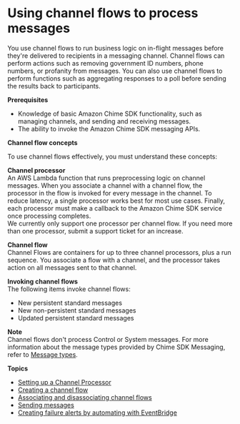 # Using channel flows to process messages<a name="using-channel-flows"></a>

You use channel flows to run business logic on in\-flight messages before they're delivered to recipients in a messaging channel\. Channel flows can perform actions such as removing government ID numbers, phone numbers, or profanity from messages\. You can also use channel flows to perform functions such as aggregating responses to a poll before sending the results back to participants\.

**Prerequisites**
+ Knowledge of basic Amazon Chime SDK functionality, such as managing channels, and sending and receiving messages\.
+ The ability to invoke the Amazon Chime SDK messaging APIs\.

**Channel flow concepts**

To use channel flows effectively, you must understand these concepts:

**Channel processor**  
An AWS Lambda function that runs preprocessing logic on channel messages\. When you associate a channel with a channel flow, the processor in the flow is invoked for every message in the channel\. To reduce latency, a single processor works best for most use cases\. Finally, each processor must make a callback to the Amazon Chime SDK service once processing completes\.   
We currently only support one processor per channel flow\. If you need more than one processor, submit a support ticket for an increase\.

**Channel flow**  
Channel Flows are containers for up to three channel processors, plus a run sequence\. You associate a flow with a channel, and the processor takes action on all messages sent to that channel\.

**Invoking channel flows**  
The following items invoke channel flows:
+ New persistent standard messages
+ New non\-persistent standard messages
+ Updated persistent standard messages

**Note**  
Channel flows don't process Control or System messages\. For more information about the message types provided by Chime SDK Messaging, refer to [Message types](using-the-messaging-sdk.md#msg-types)\.

**Topics**
+ [Setting up a Channel Processor](processor-setup.md)
+ [Creating a channel flow](create-channel-flow.md)
+ [Associating and disassociating channel flows](associate-channel-flow.md)
+ [Sending messages](sending-msgs.md)
+ [Creating failure alerts by automating with EventBridge](event-brige-events.md)